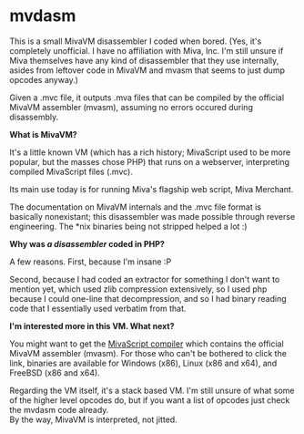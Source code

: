 mvdasm
======

This is a small MivaVM disassembler I coded when bored. (Yes, it's completely unofficial. I have no affiliation with Miva, Inc. I'm still unsure if Miva themselves have any kind of disassembler that they use internally, asides from leftover code in MivaVM and mvasm that seems to just dump opcodes anyway.)  

Given a .mvc file, it outputs .mva files that can be compiled by the official MivaVM assembler (mvasm), assuming no errors occured during disassembly.  

  
**What is MivaVM?**
  

It's a little known VM (which has a rich history; MivaScript used to be more popular, but the masses chose PHP) that runs on a webserver, interpreting compiled MivaScript files (.mvc).  

Its main use today is for running Miva's flagship web script, Miva Merchant.  

The documentation on MivaVM internals and the .mvc file format is basically nonexistant; this disassembler was made possible through reverse engineering. The *nix binaries being not stripped helped a lot :)

  
**Why was *a disassembler* coded in PHP?**
  

A few reasons. First, because I'm insane :P  

Second, because I had coded an extractor for something I don't want to mention yet, which used zlib compression extensively, so I used php because I could one-line that decompression, and so I had binary reading code that I essentially used verbatim from that.  

  
**I'm interested more in this VM. What next?**
   

You might want to get the [MivaScript compiler](http://www.mivamerchant.com/support/downloads) which contains the official MivaVM assembler (mvasm). For those who can't be bothered to click the link, binaries are available for Windows (x86), Linux (x86 and x64), and FreeBSD (x86 and x64).  

Regarding the VM itself, it's a stack based VM. I'm still unsure of what some of the higher level opcodes do, but if you want a list of opcodes just check the mvdasm code already.  
By the way, MivaVM is interpreted, not jitted.
